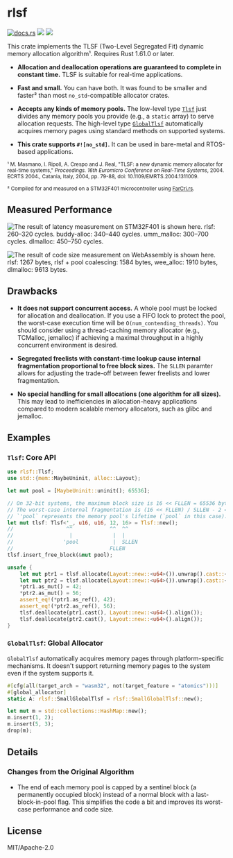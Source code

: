 # rlsf
    
<p>
<a href="https://docs.rs/rlsf/"><img src="https://docs.rs/rlsf/badge.svg" alt="docs.rs"></a> <a href="https://crates.io/crates/rlsf"><img src="https://img.shields.io/crates/v/rlsf"></a> <img src="https://img.shields.io/badge/license-MIT%2FApache--2.0-blue">
</p>

This crate implements the TLSF (Two-Level Segregated Fit) dynamic memory
allocation algorithm¹. Requires Rust 1.61.0 or later.

 - **Allocation and deallocation operations are guaranteed to complete in
   constant time.** TLSF is suitable for real-time applications.

 - **Fast and small.** You can have both. It was found to be smaller and
   faster² than most `no_std`-compatible allocator crates.

 - **Accepts any kinds of memory pools.** The low-level type
   [`Tlsf`](#tlsf-core-api) just divides any memory pools you provide
   (e.g., a `static` array) to serve allocation requests.
   The high-level type [`GlobalTlsf`](#globaltlsf-global-allocator)
   automatically acquires memory pages using standard methods on supported
   systems.

 - **This crate supports `#![no_std]`.** It can be used in bare-metal and
   RTOS-based applications.

<!-- <small> doesn't work on GitHub -->

<sub>¹ M. Masmano, I. Ripoll, A. Crespo and J. Real, "TLSF: a new dynamic
memory allocator for real-time systems," *Proceedings. 16th Euromicro
Conference on Real-Time Systems*, 2004. ECRTS 2004., Catania, Italy, 2004,
pp. 79-88, doi: 10.1109/EMRTS.2004.1311009.</sub>

<sub>² Compiled for and measured on a STM32F401 microcontroller using
<a href="https://github.com/yvt/farcri-rs">FarCri.rs</a>.</sub>

## Measured Performance

![The result of latency measurement on STM32F401 is shown here. rlsf:
260–320 cycles. buddy-alloc: 340–440 cycles. umm_malloc: 300–700 cycles.
dlmalloc: 450–750 cycles.
](https://yvt.jp/files/programs/rlsf/time-cm4f-xf-3.svg)

<!-- `wee_alloc` could not be measured because it ran out of memory too
early, probably because of <https://github.com/rustwasm/wee_alloc/issues/85>
`umm_malloc` does not support specifying larger alignment values. -->

![The result of code size measurement on WebAssembly is shown here. rlsf:
1267 bytes, rlsf + pool coalescing: 1584 bytes, wee_alloc: 1910 bytes,
dlmalloc: 9613 bytes.
](https://yvt.jp/files/programs/rlsf/size-wasm-xf.svg)

<!-- The latest version at the point of writing was used for each library's
measurement. The exception is `wee_alloc`, for which a fork based on commit
f26c431df6f was used to make it compile on the latest nightly compiler. -->

## Drawbacks

 - **It does not support concurrent access.** A whole pool must be locked
   for allocation and deallocation. If you use a FIFO lock to protect the
   pool, the worst-case execution time will be `O(num_contending_threads)`.
   You should consider using a thread-caching memory allocator (e.g.,
   TCMalloc, jemalloc) if achieving a maximal throughput in a highly
   concurrent environment is desired.

 - **Segregated freelists with constant-time lookup cause internal
   fragmentation proportional to free block sizes.** The `SLLEN` paramter
   allows for adjusting the trade-off between fewer freelists and lower
   fragmentation.

 - **No special handling for small allocations (one algorithm for all
   sizes).** This may lead to inefficiencies in allocation-heavy
   applications compared to modern scalable memory allocators, such as
   glibc and jemalloc.

## Examples

### `Tlsf`: Core API

```rust
use rlsf::Tlsf;
use std::{mem::MaybeUninit, alloc::Layout};

let mut pool = [MaybeUninit::uninit(); 65536];

// On 32-bit systems, the maximum block size is 16 << FLLEN = 65536 bytes.
// The worst-case internal fragmentation is (16 << FLLEN) / SLLEN - 2 = 4094 bytes.
// `'pool` represents the memory pool's lifetime (`pool` in this case).
let mut tlsf: Tlsf<'_, u16, u16, 12, 16> = Tlsf::new();
//                 ^^            ^^  ^^
//                  |             |  |
//                'pool           |  SLLEN
//                               FLLEN
tlsf.insert_free_block(&mut pool);

unsafe {
    let mut ptr1 = tlsf.allocate(Layout::new::<u64>()).unwrap().cast::<u64>();
    let mut ptr2 = tlsf.allocate(Layout::new::<u64>()).unwrap().cast::<u64>();
    *ptr1.as_mut() = 42;
    *ptr2.as_mut() = 56;
    assert_eq!(*ptr1.as_ref(), 42);
    assert_eq!(*ptr2.as_ref(), 56);
    tlsf.deallocate(ptr1.cast(), Layout::new::<u64>().align());
    tlsf.deallocate(ptr2.cast(), Layout::new::<u64>().align());
}
```

### `GlobalTlsf`: Global Allocator

`GlobalTlsf` automatically acquires memory pages through platform-specific
mechanisms. It doesn't support returning memory pages to the system even if
the system supports it.

```rust
#[cfg(all(target_arch = "wasm32", not(target_feature = "atomics")))]
#[global_allocator]
static A: rlsf::SmallGlobalTlsf = rlsf::SmallGlobalTlsf::new();

let mut m = std::collections::HashMap::new();
m.insert(1, 2);
m.insert(5, 3);
drop(m);
```

## Details

### Changes from the Original Algorithm

 - The end of each memory pool is capped by a sentinel block
   (a permanently occupied block) instead of a normal block with a
   last-block-in-pool flag. This simplifies the code a bit and improves
   its worst-case performance and code size.

## License

MIT/Apache-2.0
